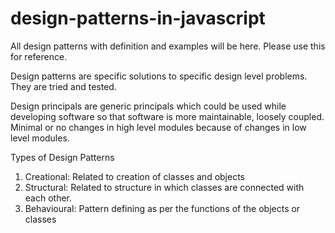 # design-patterns-in-javascript
All design patterns with definition and examples will be here. Please use this for reference.


Design patterns are specific solutions to specific design level problems. They are tried and tested.

Design principals are generic principals which could be used while developing software so that software is more maintainable, loosely coupled. Minimal or no changes in high level modules because of changes in low level modules.


Types of Design Patterns

1. Creational: Related to creation of classes and objects
2. Structural: Related to structure in which classes are connected with each other.
3. Behavioural: Pattern defining as per the functions of the objects or classes

